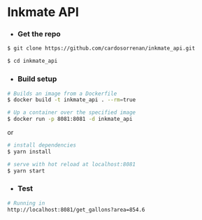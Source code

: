 # Inkmate API

- ### Get the repo
```bash
$ git clone https://github.com/cardosorrenan/inkmate_api.git

$ cd inkmate_api
```
- ### Build setup
```bash
# Builds an image from a Dockerfile 
$ docker build -t inkmate_api . --rm=true  

# Up a container over the specified image
$ docker run -p 8081:8081 -d inkmate_api
```
or
```bash
# install dependencies
$ yarn install

# serve with hot reload at localhost:8081
$ yarn start
```
- ### Test
```bash
# Running in
http://localhost:8081/get_gallons?area=854.6
```
